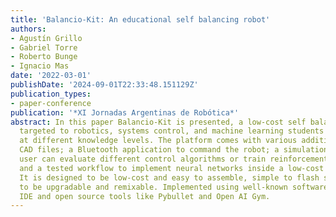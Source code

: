 ```yaml
---
title: 'Balancio-Kit: An educational self balancing robot'
authors:
- Agustín Grillo
- Gabriel Torre
- Roberto Bunge
- Ignacio Mas
date: '2022-03-01'
publishDate: '2024-09-01T22:33:48.151129Z'
publication_types:
- paper-conference
publication: '*XI Jornadas Argentinas de Robótica*'
abstract: In this paper Balancio-Kit is presented, a low-cost self balancing robot,
  targeted to robotics, systems control, and machine learning students and enthusiasts,
  at different knowledge levels. The platform comes with various additions, such as
  CAD files; a Bluetooth application to command the robot; a simulation, where the
  user can evaluate different control algorithms or train reinforcement learning agents;
  and a tested workflow to implement neural networks inside a low-cost microprocessor.
  It is designed to be low-cost and easy to assemble, simple to flash software and
  to be upgradable and remixable. Implemented using well-known software like Arduino
  IDE and open source tools like Pybullet and Open AI Gym.
---
```

